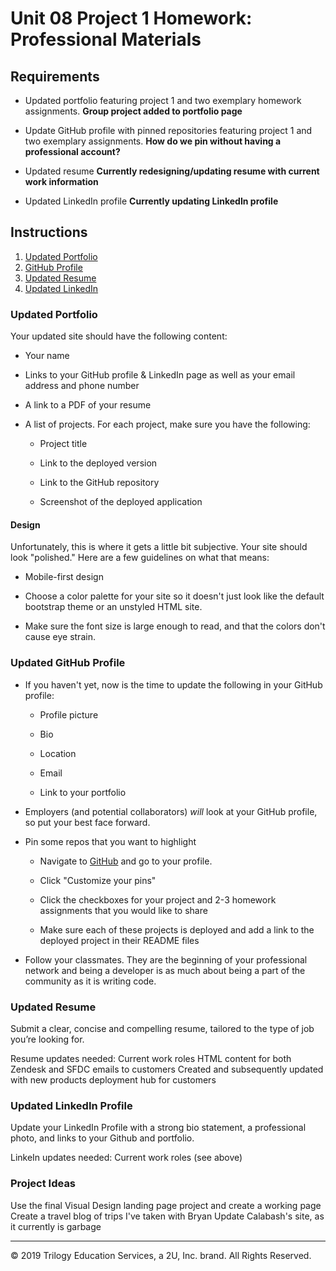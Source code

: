 # Unit 08 Project 1 Homework: Professional Materials

## Requirements

- Updated portfolio featuring project 1 and two exemplary homework assignments.
  **Group project added to portfolio page**

- Update GitHub profile with pinned repositories featuring project 1 and two exemplary assignments.
  **How do we pin without having a professional account?**

- Updated resume
  **Currently redesigning/updating resume with current work information**

- Updated LinkedIn profile
  **Currently updating LinkedIn profile**

## Instructions

1. [Updated Portfolio](#updated-portfolio)
2. [GitHub Profile](#updated-github-profile)
3. [Updated Resume](#updated-resume)
4. [Updated LinkedIn](#updated-linkedin)

### Updated Portfolio

Your updated site should have the following content:

- Your name

- Links to your GitHub profile & LinkedIn page as well as your email address and phone number

- A link to a PDF of your resume

- A list of projects. For each project, make sure you have the following:

  - Project title

  - Link to the deployed version

  - Link to the GitHub repository

  - Screenshot of the deployed application

#### Design

Unfortunately, this is where it gets a little bit subjective. Your site should look
"polished." Here are a few guidelines on what that means:

- Mobile-first design

- Choose a color palette for your site so it doesn't just look like
  the default bootstrap theme or an unstyled HTML site.

- Make sure the font size is large enough to read, and that the colors don't cause eye strain.

### Updated GitHub Profile

- If you haven't yet, now is the time to update the following in your GitHub profile:

  - Profile picture

  - Bio

  - Location

  - Email

  - Link to your portfolio

- Employers (and potential collaborators) _will_ look at your GitHub profile, so put your best face forward.

- Pin some repos that you want to highlight

  - Navigate to [GitHub](https://github.com/) and go to your profile.

  - Click "Customize your pins"

  - Click the checkboxes for your project and 2-3 homework assignments that you would like to share

  - Make sure each of these projects is deployed and add a link to the deployed project in their README files

- Follow your classmates. They are the beginning of your professional network and being a developer is as much about being a part of the community as it is writing code.

### Updated Resume

Submit a clear, concise and compelling resume, tailored to the type of job you’re looking for.

Resume updates needed:
Current work roles
HTML content for both Zendesk and SFDC emails to customers
Created and subsequently updated with new products deployment hub for customers

### Updated LinkedIn Profile

Update your LinkedIn Profile with a strong bio statement, a professional photo, and links to your Github and portfolio.

LinkeIn updates needed:
Current work roles (see above)

### Project Ideas

Use the final Visual Design landing page project and create a working page
Create a travel blog of trips I've taken with Bryan
Update Calabash's site, as it currently is garbage

---

© 2019 Trilogy Education Services, a 2U, Inc. brand. All Rights Reserved.
